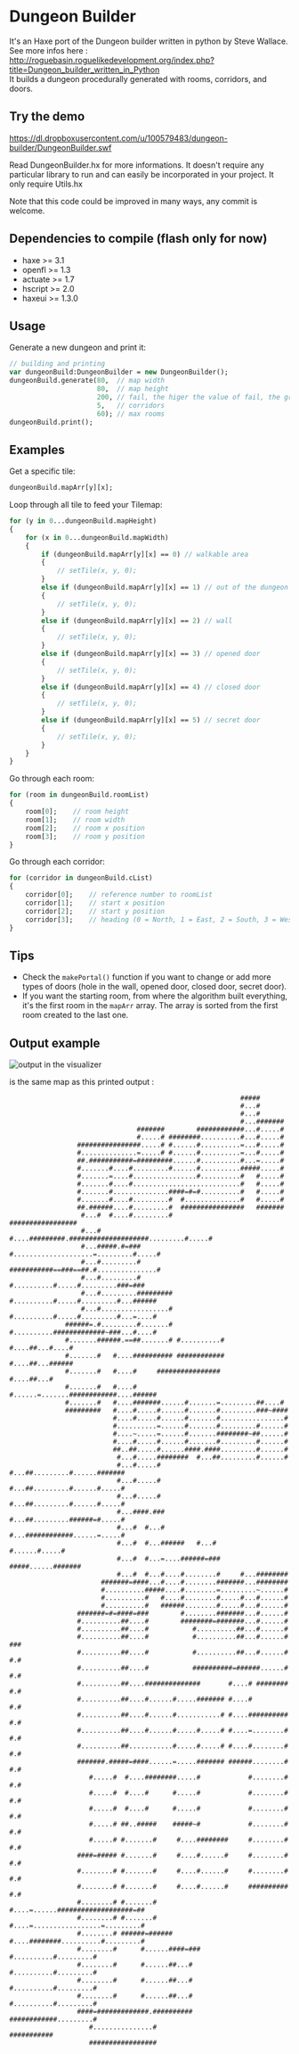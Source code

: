 # Dungeon Builder
It's an Haxe port of the Dungeon builder written in python by Steve Wallace. See more infos here : http://roguebasin.roguelikedevelopment.org/index.php?title=Dungeon_builder_written_in_Python  
It builds a dungeon procedurally generated with rooms, corridors, and doors. 

## Try the demo 
https://dl.dropboxusercontent.com/u/100579483/dungeon-builder/DungeonBuilder.swf
	

Read DungeonBuilder.hx for more informations. It doesn't require any particular library to run and can easily be incorporated in your project. It only require Utils.hx  

Note that this code could be improved in many ways, any commit is welcome.  

## Dependencies to compile (flash only for now)
 * haxe >= 3.1
 * openfl >= 1.3
 * actuate >= 1.7
 * hscript >= 2.0
 * haxeui >= 1.3.0

## Usage

Generate a new dungeon and print it:
``` haxe
// building and printing
var dungeonBuild:DungeonBuilder = new DungeonBuilder();
dungeonBuild.generate(80,  // map width
                      80,  // map height
                      200, // fail, the higer the value of fail, the greater the chance of larger dungeons being created
                      5,   // corridors
                      60); // max rooms
dungeonBuild.print();
```	

## Examples

Get a specific tile:
``` haxe
dungeonBuild.mapArr[y][x];
```

Loop through all tile to feed your Tilemap:
``` haxe
for (y in 0...dungeonBuild.mapHeight)
{
	for (x in 0...dungeonBuild.mapWidth)
	{
		if (dungeonBuild.mapArr[y][x] == 0) // walkable area
		{
			// setTile(x, y, 0);
		}
		else if (dungeonBuild.mapArr[y][x] == 1) // out of the dungeon
		{
			// setTile(x, y, 0);
		}
		else if (dungeonBuild.mapArr[y][x] == 2) // wall
		{
			// setTile(x, y, 0);
		}
		else if (dungeonBuild.mapArr[y][x] == 3) // opened door
		{
			// setTile(x, y, 0);
		}
		else if (dungeonBuild.mapArr[y][x] == 4) // closed door
		{
			// setTile(x, y, 0);
		}
		else if (dungeonBuild.mapArr[y][x] == 5) // secret door
		{
			// setTile(x, y, 0);
		}
	}
}
```

Go through each room:
``` haxe
for (room in dungeonBuild.roomList)
{
	room[0];	// room height
	room[1];	// room width
	room[2];	// room x position
	room[3];	// room y position
}
```
	
Go through each corridor:
``` haxe
for (corridor in dungeonBuild.cList)
{
	corridor[0];	// reference number to roomList
	corridor[1];	// start x position
	corridor[2];	// start y position 
	corridor[3];	// heading (0 = North, 1 = East, 2 = South, 3 = West) 
}
```
	
## Tips
 * Check the `makePortal()` function if you want to change or add more types of doors (hole in the wall, opened door, closed door, secret door).  
 * If you want the starting room, from where the algorithm built everything, it's the first room in the `mapArr` array. The array is sorted from the first room created to the last one.  



## Output example
	
![output in the visualizer](http://i.imgur.com/cTc47xN.pngge)

is the same map as this printed output :

```
                                                          #####                 
                                                          #...#                 
                                                          #...#                 
                                                          #...#######           
                                #######        ############...#.....#           
                                #.....# ########..........#...#.....#           
                 ################.....# #......#..........=...#.....#           
                 #..............=.....# #......#..........=...#.....#           
                 ##.###########=#########......#..........#...=.....#           
                 #.......#....#.........#......#..........#####.....#           
                 #.......=....#................#..........#   #.....#           
                 #.......#....#...........................#   #.....#           
                 #.......#..............####=#=#..........#   #.....#           
                 #.......#....#.........#  #..............#   #.....#           
                 ##.######....#.........#  ################   #######           
                  #...#  #....#.........#                  #################    
                  #...#  #....#########.####################.........#.....#    
                  #...#####.#=###     #....................=.........#.....#    
                  #...#.........#     ###########==###==##.#...............#    
                  #...#.........#         #..........#.....#.........###=###    
                  #...#.........######### #..........#.....#.........#...###### 
                  #...#.................# #..........#.....#.........#...=....# 
              ######=.#.........#.......# #..........#############~###...#....# 
              #.......######.==##.......# #..........#         #....##...#....# 
              #.......#   #....########## ############         #....##...###### 
              #.......#   #....#     ################          #....##...#      
              #.......#   #....#     #......=.......############....######      
              #.......#   #....#######......#.......=.........##....#           
              #########   #....#.....#......#.......#.........###~####          
                          #....#.....#......#.......#................#          
                          #..........=......#.......#.........#......#          
                          #....~.....=......#.......########~##......#          
                          #....#.....#......#.......#.........#......#          
                          ##..##.....#......####.####.........#......#          
                           #...#.....########  #...##.........#......#          
                           #...#.....#         #...##.........#......#######    
                           #...#.....#         #...##.........#......#.....#    
                           #...#.....#         #...##.........#......#.....#    
                           #...####.###        #...##.........######=#.....#    
                           #...#  #...#        #...############......=.....#    
                           #...#  #...######   #...#          #......#.....#    
                           #...#  #...=....######=###     #####......#######    
                           #...#  #...#....#........#     #...########          
                       #######=####...#....#........#######...########          
                       #..........#####....#........=.........~......#          
                       #..........#   #....#........#.....#...#......#          
                       #..........#   ######........#.....#...#......#          
                 #######=#=####=###        #........#######...#......#          
                 #..........##....#        ########=#######...#......#          
                 #..........##....#           #..........##...#......#          
                 #..........##....#           #..........##...#......#  ###     
                 #..........##....#           #..........##...#......#  #.#     
                 #..........##....#           ##########=######......#  #.#     
                 #..........##....##############       #....# ########  #.#     
                 #..........##....#......#.....####### #....#           #.#     
                 #..........##....#......#...........# #....##########  #.#     
                 #..........##....#......#.....#.....# #....=........#  #.#     
                 #..........##...........#.....#.....# #....#........#  #.#     
                 #######.#####=####......=.....####### ######........#  #.#     
                    #.....#  #....########.....#            #........#  #.#     
                    #.....#  #....#      #.....#            #........#  #.#     
                    #.....#  #....#      #.....#            #........#  #.#     
                    #.....# ##..#####    #####~#            #........#  #.#     
                    #.....# #.......#     #....########     #........#  #.#     
                 ####=##### #.......#     #....#......#     #........#  #.#     
                 #........# #.......#     #....#......#     #........#  #.#     
                 #........# #.......#     #....#......#     ##########  #.#     
                 #........# #.......#     #....=......###################=##    
                 #........# #.......#     #....=.................=.........#    
                 #........# ######=###### #....########..........#.........#    
                 #........#      #......####=###      #..........#.........#    
                 #........#      #......##...#        #..........#.........#    
                 #........#      #......##...#        #..........#.........#    
                 #........#      #......##...#        #..........#.........#    
                 ####=#############.##########        ############.........#    
                    #...............#                            ###########    
                    #################                                           

```